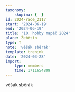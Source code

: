 ```yaml
---
taxonomy:
    skupina: {  }
id: 2024-race_2117
start: '2024-06-19'
end: '2024-06-19'
title: '10. hobby mapáč 2024'
place: Žebětín
type: T
note: 'věšák sběrák'
template: trenink
date: '2024-03-28'
import:
    type: members
    time: 1711654809
---
```


věšák sběrák
